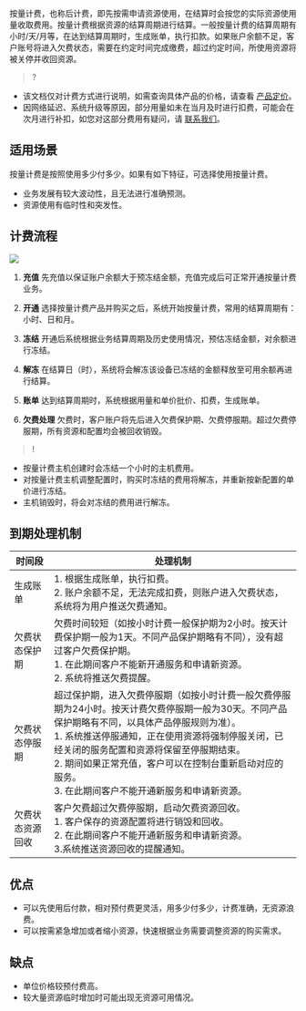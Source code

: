 
按量计费，也称后计费，即先按需申请资源使用，在结算时会按您的实际资源使用量收取费用。按量计费根据资源的结算周期进行结算。一般按量计费的结算周期有小时/天/月等，在达到结算周期时，生成账单，执行扣款。如果账户余额不足，客户账号将进入欠费状态，需要在约定时间完成缴费，超过约定时间，所使用资源将被关停并收回资源。


>?
- 该文档仅对计费方式进行说明，如需查询具体产品的价格，请查看 [产品定价](https://buy.cloud.tencent.com/price#homePagePricedetailsA)。
- 因网络延迟、系统升级等原因，部分用量如未在当月及时进行扣费，可能会在次月进行补扣，如您对这部分费用有疑问，请 [联系我们](https://cloud.tencent.com/about/connect)。

## 适用场景
按量计费是按照使用多少付多少。如果有如下特征，可选择使用按量计费。
- 业务发展有较大波动性，且无法进行准确预测。
- 资源使用有临时性和突发性。

## 计费流程
![](https://main.qcloudimg.com/raw/3092b370a0b0f7266290ee245a08c25f.png)

1. **充值**
   先充值以保证账户余额大于预冻结金额，充值完成后可正常开通按量计费业务。
 
2. **开通**
   选择按量计费产品并购买之后，系统开始按量计费，常用的结算周期有：小时、日和月。
 
3. **冻结**
   开通后系统根据业务结算周期及历史使用情况，预估冻结金额，对余额进行冻结。
4. **解冻**
    在结算日（时），系统将会解冻该设备已冻结的金额释放至可用余额再进行结算。
5. **账单**
    达到结算周期时，系统根据用量和单价批价、扣费，生成账单。
6. **欠费处理**
    欠费时，客户账户将先后进入欠费保护期、欠费停服期。超过欠费停服期，所有资源和配置均会被回收销毁。
 
>!
- 按量计费主机创建时会冻结一个小时的主机费用。
- 对按量计费主机调整配置时，购买时冻结的费用将解冻，并重新按新配置的单价进行冻结。
- 主机销毁时，将会对冻结的费用进行解冻。



## 到期处理机制

| 时间段 | 处理机制 | 
|---------|---------|
| 生成账单 | 1. 根据生成账单，执行扣费。<br>2. 账户余额不足，无法完成扣费，则账户进入欠费状态，系统将为用户推送欠费通知。| 
|欠费状态保护期 |欠费时间较短（如按小时计费一般保护期为2小时。按天计费保护期一般为1天。不同产品保护期略有不同），没有超过客户欠费保护期。<br>1. 在此期间客户不能新开通服务和申请新资源。<br>2. 系统将推送欠费提醒。 | 
| 欠费状态停服期 | 超过保护期，进入欠费停服期（如按小时计费一般欠费停服期为24小时。按天计费欠费停服期一般为30天。不同产品保护期略有不同，以具体产品停服规则为准）。<br>1. 系统推送停服通知，正在使用资源将强制停服关闭，已经关闭的服务配置和资源将保留至停服期结束。<br>2. 期间如果正常充值，客户可以在控制台重新启动对应的服务。<br>3. 在此期间客户不能开通新服务和申请新资源。 | 
| 欠费状态资源回收 | 客户欠费超过欠费停服期，启动欠费资源回收。<br>1. 客户保存的资源配置将进行销毁和回收。<br>2. 在此期间客户不能开通新服务和申请新资源。<br>3.系统推送资源回收的提醒通知。| 


## 优点
-  可以先使用后付款，相对预付费更灵活，用多少付多少，计费准确，无资源浪费。
-  可以按需紧急增加或者缩小资源，快速根据业务需要调整资源的购买需求。
  
## 缺点
-  单位价格较预付费高。
-  较大量资源临时增加时可能出现无资源可用情况。



